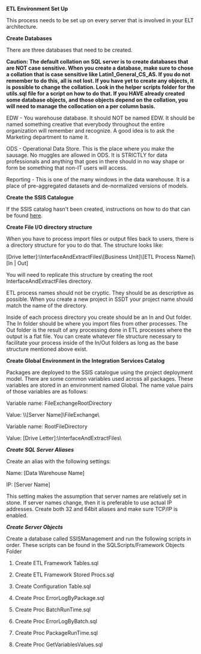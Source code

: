**ETL Environment Set Up**

This process needs to be set up on every server that is involved in your ELT architecture.

**Create Databases**

There are three databases that need to be created. 

**Caution: The default collation on SQL server is to create databases that are NOT case sensitive. When you create a database, make sure to chose a collation that is case sensitive like Latin1_General_CS_AS. If you do not remember to do this, all is not lost. If you have yet to create any objects, it is possible to change the collation. Look in the helper scripts folder for the utils.sql file for a script on how to do that. If you HAVE already created some database objects, and those objects depend on the collation, you will need to manage the collocation on a per column basis.**

EDW - You warehouse database. It should NOT be named EDW. It should be named something creative that everybody throughout the entire organization will remember and recognize. A good idea is to ask the Marketing department to name it.

ODS - Operational Data Store. This is the place where you make the sausage. No muggles are allowed in ODS. It is STRICTLY for data professionals and anything that goes in there should in no way shape or form be something that non-IT users will access.

Reporting - This is one of the many windows in the data warehouse. It is a place of pre-aggregated datasets and de-normalized versions of models.

**Create the SSIS Catalogue**

If the SSIS catalog hasn't been created, instructions on how to do that can be found [here](https://technet.microsoft.com/en-us/library/gg471509%28v=sql.110%29.aspx?f=255&MSPPError=-2147217396 "SSIS Catalog").       

**Create File I/O directory structure**

When you have to process import files or output files back to users, there is a
directory structure for you to do that. The structure looks like:

[Drive letter]:\\InterfaceAndExtractFiles\\[Business Unit]\\[ETL Process
Name]\\[In \| Out]

You will need to replicate this structure by creating the root
InterfaceAndExtractFiles directory.

ETL process names should not be cryptic. They should be as descriptive as
possible. When you create a new project in SSDT your project name should match
the name of the directory.

Inside of each process directory you create should be an In and Out folder. The
In folder should be where you import files from other processes. The Out folder
is the result of any processing done in ETL processes where the output is a flat
file. You can create whatever file structure necessary to facilitate your
process inside of the In/Out folders as long as the base structure mentioned
above exist.

**Create Global Environment in the Integration Services Catalog**

Packages are deployed to the SSIS catalogue using the project deployment model.
There are some common variables used across all packages. These variables are
stored in an environment named Global. The name value pairs of those variables
are as follows:

Variable name: FileExchangeRootDirectory

Value: \\\\[Server Name]\\FileExchange\\

Variable name: RootFileDirectory

Value: [Drive Letter]:\\InterfaceAndExtractFiles\\

***Create SQL Server Aliases***

Create an alias with the following settings:

Name: [Data Warehouse Name]

IP: [Server Name]

This setting makes the assumption that server names are relatively set in stone.
If server names change, then it is preferable to use actual IP addresses. Create
both 32 and 64bit aliases and make sure TCP/IP is enabled.

***Create Server Objects***

Create a database called SSISManagement and run the following scripts in order. These scripts can be found in the SQLScripts/Framework Objects Folder

1.  Create ETL Framework Tables.sql

2.  Create ETL Framework Stored Procs.sql

3.  Create Configuration Table.sql

4.  Create Proc ErrorLogByPackage.sql

5.  Create Proc BatchRunTime.sql

6.  Create Proc ErrorLogByBatch.sql

7.  Create Proc PackageRunTime.sql

8.  Create Proc GetVariablesValues.sql
